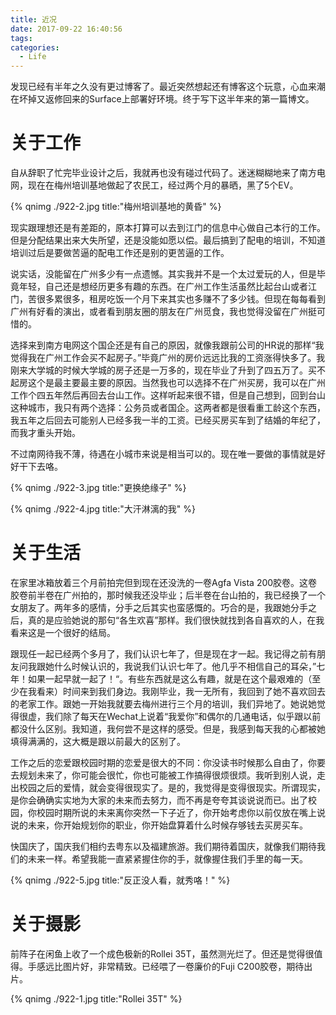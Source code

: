 ```yaml
---
title: 近况
date: 2017-09-22 16:40:56
tags:
categories:
  - Life
---
```


发现已经有半年之久没有更过博客了。最近突然想起还有博客这个玩意，心血来潮在坏掉又返修回来的Surface上部署好环境。终于写下这半年来的第一篇博文。

# 关于工作

自从辞职了忙完毕业设计之后，我就再也没有碰过代码了。迷迷糊糊地来了南方电网，现在在梅州培训基地做起了农民工，经过两个月的暴晒，黑了5个EV。

{% qnimg ./922-2.jpg title:"梅州培训基地的黄昏"  %}

现实跟理想还是有差距的，原本打算可以去到江门的信息中心做自己本行的工作。但是分配结果出来大失所望，还是没能如愿以偿。最后搞到了配电的培训，不知道培训过后是要做苦逼的配电工作还是别的更苦逼的工作。

说实话，没能留在广州多少有一点遗憾。其实我并不是一个太过爱玩的人，但是毕竟年轻，自己还是想经历更多有趣的东西。在广州工作生活虽然比起台山或者江门，苦很多累很多，租房吃饭一个月下来其实也多赚不了多少钱。但现在每每看到广州有好看的演出，或者看到朋友圈的朋友在广州觅食，我也觉得没留在广州挺可惜的。

选择来到南方电网这个国企还是有自己的原因，就像我跟前公司的HR说的那样“我觉得我在广州工作会买不起房子。”毕竟广州的房价远远比我的工资涨得快多了。我刚来大学城的时候大学城的房子还是一万多的，现在毕业了升到了四五万了。买不起房这个是最主要最主要的原因。当然我也可以选择不在广州买房，我可以在广州工作个四五年然后再回去台山工作。这样听起来很不错，但是自己想到，回到台山这种城市，我只有两个选择：公务员或者国企。这两者都是很看重工龄这个东西，我五年之后回去可能别人已经多我一半的工资。已经买房买车到了结婚的年纪了，而我才重头开始。

不过南网待我不薄，待遇在小城市来说是相当可以的。现在唯一要做的事情就是好好干下去咯。

{% qnimg ./922-3.jpg title:"更换绝缘子"  %}

{% qnimg ./922-4.jpg title:"大汗淋漓的我"  %}

# 关于生活

在家里冰箱放着三个月前拍完但到现在还没洗的一卷Agfa Vista 200胶卷。这卷胶卷前半卷在广州拍的，那时候我还没毕业；后半卷在台山拍的，我已经换了一个女朋友了。两年多的感情，分手之后其实也蛮感慨的。巧合的是，我跟她分手之后，真的是应验她说的那句“各生欢喜”那样。我们很快就找到各自喜欢的人，在我看来这是一个很好的结局。

跟现任一起已经两个多月了，我们认识七年了，但是现在才一起。我记得之前有朋友问我跟她什么时候认识的，我说我们认识七年了。他几乎不相信自己的耳朵，”七年！如果一起早就一起了！“。有些东西就是这么有趣，就是在这个最艰难的（至少在我看来）时间来到我们身边。我刚毕业，我一无所有，我回到了她不喜欢回去的老家工作。跟她一开始我就要去梅州进行三个月的培训，我们异地了。她说她觉得很虚，我们除了每天在Wechat上说着“我爱你”和偶尔的几通电话，似乎跟以前都没什么区别。我知道，我何尝不是这样的感受。但是，我感到每天我的心都被她填得满满的，这大概是跟以前最大的区别了。

工作之后的恋爱跟校园时期的恋爱是很大的不同：你没读书时候那么自由了，你要去规划未来了，你可能会很忙，你也可能被工作搞得很烦很烦。我听到别人说，走出校园之后的爱情，就会变得很现实了。是的，我觉得是变得很现实。所谓现实，是你会确确实实地为大家的未来而去努力，而不再是夸夸其谈说说而已。出了校园，你校园时期所说的未来离你突然一下子近了，你开始考虑你以前仅放在嘴上说说的未来，你开始规划你的职业，你开始盘算着什么时候存够钱去买房买车。

快国庆了，国庆我们相约去粤东以及福建旅游。我们期待着国庆，就像我们期待我们的未来一样。希望我能一直紧紧握住你的手，就像握住我们手里的每一天。

{% qnimg ./922-5.jpg title:"反正没人看，就秀咯！"  %}

# 关于摄影

前阵子在闲鱼上收了一个成色极新的Rollei 35T，虽然测光烂了。但还是觉得很值得。手感远比图片好，非常精致。已经喂了一卷廉价的Fuji C200胶卷，期待出片。

{% qnimg ./922-1.jpg title:"Rollei 35T"  %}